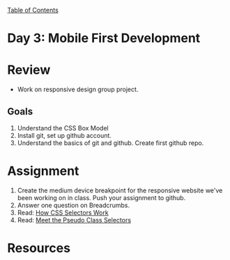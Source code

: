 [Table of Contents](/README.md)

# Day 3: Mobile First Development

# Review
- Work on responsive design group project.

## Goals
1. Understand the CSS Box Model
2. Install git, set up github account.
3. Understand the basics of git and github. Create first github repo.

# Assignment
1. Create the medium device breakpoint for the responsive website we've been working on in class. Push your assignment to github.
2. Answer one question on Breadcrumbs.
2. Read: [How CSS Selectors Work](http://css-tricks.com/how-css-selectors-work/)
3. Read: [Meet the Pseudo Class Selectors](http://css-tricks.com/pseudo-class-selectors/)

# Resources